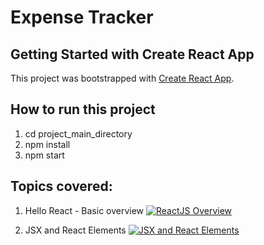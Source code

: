 # Expense Tracker

## Getting Started with Create React App
This project was bootstrapped with [Create React App](https://github.com/facebook/create-react-app).

## How to run this project
1. cd project_main_directory
2. npm install
3. npm start

## Topics covered:
1. Hello React - Basic overview 
[![ReactJS Overview](https://img.youtube.com/vi/c_k9rb4EhQI/0.jpg)](https://www.youtube.com/watch?v=c_k9rb4EhQI)

2. JSX and React Elements
[![JSX and React Elements](https://img.youtube.com/vi/zlFYriEFH-M/0.jpg)](https://www.youtube.com/watch?v=zlFYriEFH-M)